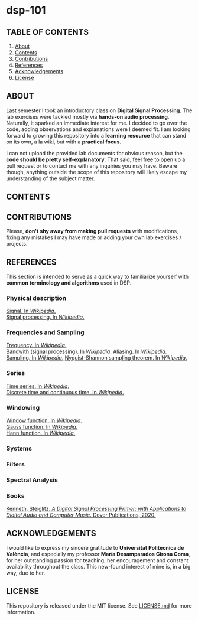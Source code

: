 # dsp-101

## TABLE OF CONTENTS
1.  [About](#about)
2.  [Contents](#contents)
3.  [Contributions](#contributions)
4.  [References](#references)
5.  [Acknowledgements](#acknowledgements)
6.  [License](#license)

## ABOUT
Last semester I took an introductory class on **Digital Signal Processing**. The lab exercises were tackled mostly via **hands-on audio processing**. Naturally, it sparked an immediate interest for me. I decided to go over the code, adding observations and explanations were I deemed fit. I am looking forward to growing this repository into a **learning resource** that can stand on its own, à la wiki, but with a **practical focus**.

I can not upload the provided lab documents for obvious reason, but the **code should be pretty self-explanatory**. That said, feel free to open up a pull request or to contact me with any inquiries you may have. Beware though, anything outside the scope of this repository will likely escape my understanding of the subject matter.

## CONTENTS

## CONTRIBUTIONS
Please, **don't shy away from making pull requests** with modifications, fixing any mistakes I may have made or adding your own lab exercises / projects.

## REFERENCES
This section is intended to serve as a quick way to familiarize yourself with **common terminology and algorithms** used in DSP.

### Physical description
[Signal. In *Wikipedia*.](https://en.m.wikipedia.org/wiki/Signal)  
[Signal processing. In *Wikipedia*.](https://en.m.wikipedia.org/wiki/Signal_processing)  

### Frequencies and Sampling
[Frequency. In *Wikipedia*.](https://en.m.wikipedia.org/wiki/Frequency)  
[Bandwith (signal processing). In *Wikipedia*.](https://en.m.wikipedia.org/wiki/Bandwidth_(signal_processing))  
[Aliasing. In *Wikipedia*.](https://en.m.wikipedia.org/wiki/Aliasing)  
[Sampling. In *Wikipedia*.](https://en.m.wikipedia.org/wiki/Sampling) 
[Nyquist-Shannon sampling theorem. In *Wikipedia*.](https://en.m.wikipedia.org/wiki/Nyquist%E2%80%93Shannon_sampling_theorem)  

### Series
[Time series. In *Wikipedia*.](https://en.m.wikipedia.org/wiki/Time_series)  
[Discrete time and continuous time. In *Wikipedia*.](https://en.m.wikipedia.org/wiki/Discrete_time_and_continuous_time)  

### Windowing
[Window function. In *Wikipedia*.](https://en.m.wikipedia.org/wiki/Window_function)   
[Gauss function. In *Wikipedia*.](https://en.m.wikipedia.org/wiki/Gaussian_function)  
[Hann function. In *Wikipedia*.](https://en.m.wikipedia.org/wiki/Hann_function)  

### Systems

### Filters

### Spectral Analysis

### Books
[Kenneth, Steiglitz. *A Digital Signal Processing Primer: with Applications to Digital Audio and Computer Music*. Dover Publications, 2020.](https://www.amazon.com/Digital-Signal-Processing-Primer-Applications/dp/0486845834/ref=sr_1_1?dchild=1&keywords=digital+signal+processing+audio+applications&qid=1626777797&s=books&sr=1-1)  
## ACKNOWLEDGEMENTS
I would like to express my sincere gratitude to **Universitat Politècnica de València**, and especially my professor **María Desamparados Girona Coma**, for her outstanding passion for teaching, her encouragement and constant availability throughout the class. This new-found interest of mine is, in a big way, due to her.

## LICENSE
This repository is released under the MIT license. See [LICENSE.md](LICENSE.md) for more information.
